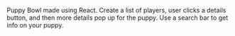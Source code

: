 Puppy Bowl made using React.
Create a list of players, 
user clicks a details button, and then more details pop up for the puppy.
Use a search bar to get info on your puppy.
